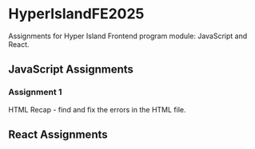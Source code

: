 # HyperIslandFE2025

Assignments for Hyper Island Frontend program module: JavaScript and React.

## JavaScript Assignments

### Assignment 1

HTML Recap - find and fix the errors in the HTML file.

## React Assignments
